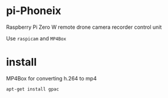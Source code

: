 # pi-Phoneix
Raspberry Pi Zero W remote drone camera recorder control unit

Use `raspicam` and `MP4Box` 

# install

MP4Box for converting h.264 to mp4
```bash
apt-get install gpac
```